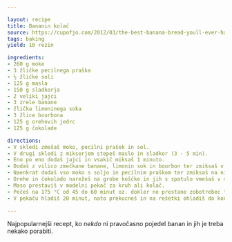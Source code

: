 ```yaml
---

layout: recipe
title: Bananin kolač
source: https://cupofjo.com/2012/03/the-best-banana-bread-youll-ever-have-with-bourbon-and-chocolate-chunks/
tags: baking
yield: 10 rezin

ingredients:
- 260 g moke
- 3 žličke pecilnega praška
- ½ žličke soli
- 125 g masla
- 150 g sladkorja
- 2 veliki jajci
- 3 zrele banane
- žlička limoninega soka
- 3 žlice bourbona
- 125 g orehovih jedrc
- 125 g čokolade

directions:
- V skledi zmešaš moko, pecilni prašek in sol.
- V drugi skledi z mikserjem stepeš maslo in sladkor (3 - 5 min).
- Eno po eno dodaš jajci in vsakič miksaš 1 minuto.
- Dodaš z vilico zmečkane banane, limonin sok in bourbon ter zmiksaš v enovito zmes.
- Naenkrat dodaš vso moko s soljo in pecilnim praškom ter zmiksaš na nizki hitrosti.
- Orehe in čokolado narežeš na grobe koščke in jih s spatulo vmešaš v maso.
- Maso prestaviš v modelni pekač za kruh ali kolač.
- Pečeš na 175 °C od 45 do 60 minut oz. dokler ne prestane zobotrebec testa.
- V pekaču hladiš 20 minut, nato prekucneš in na rešetki ohladiš do konca.

---
```


Najpopularnejši recept, ko _nekdo_ ni pravočasno pojedel banan in jih je treba nekako porabiti.

